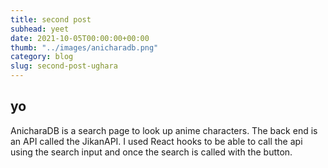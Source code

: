 ```yaml
---
title: second post
subhead: yeet
date: 2021-10-05T00:00:00+00:00
thumb: "../images/anicharadb.png"
category: blog
slug: second-post-ughara
---
```


## yo
AnicharaDB is a search page to look up anime characters. The back end is an API called the JikanAPI. I used React hooks to be able to call the api using the search input and once the search is called with the button.
